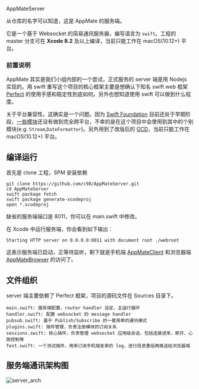 AppMateServer

从仓库的名字可以知道，这是 AppMate 的服务端。

它是一个基于 Websocket 的简易通讯服务器，编写语言为 `swift`。工程的 master 分支可在 **Xcode 8.2** 及以上编译，当前只能工作在 macOS(10.12+) 平台。

### 前置说明
AppMate 其实是我们小组内部的一个尝试，正式服务的 server 端是用 Nodejs 实现的。用 swift 重写这个项目的核心框架主要是想确认下知名 swift web 框架 [Perfect](https://github.com/PerfectlySoft/Perfect) 的使用手感和稳定性到底如何。另外也想知道使用 swift 可以做到什么程度。

关于平台兼容性，这确实是一个问题。因为 [Swift Foundation](https://github.com/apple/swift-corelibs-foundation) 目前还处于早期阶段，[一些模块](https://github.com/apple/swift-corelibs-foundation/blob/master/Docs/Status.md)还没有做到完全跨平台，不幸的是在这个项目中会使用到其中的个别模块(e.g. `Stream`,`DateFormatter`)。另外用到了改版后的 [GCD](https://github.com/apple/swift-corelibs-libdispatch)，当前只能工作在 macOS(10.12+) 平台。

## 编译运行

首先是 clone 工程，SPM 安装依赖
```
git clone https://github.com/c98/AppMateServer.git
cd AppMateServer
swift package fetch
swift package generate-xcodeproj
open *.xcodeproj
```
缺省的服务端端口是 8011，你可以在 main.swift 中修改。

在 Xcode 中运行服务端，你会看到如下输出：
```
Starting HTTP server on 0.0.0.0:8011 with document root ./webroot
```
这表示服务端已启动，正等待监听，剩下就是手机端 [AppMateClient](https://github.com/c98/AppMateClient) 和浏览器端 [AppMateBrowser](https://github.com/c98/AppMateBrowser) 的访问了。

## 文件组织
server 端主要依赖了 Perfect 框架，项目的源码文件在 Sources 目录下。

```
main.swift: 服务端配置，router handler 设定，主运行循环
handler.swift: 配置 websocket 的 message handler
pubsub.swift: 基于 Publish/Subscribe 的一套简单的通讯模式
plugins.swift: 插件管理，负责注册模块的订阅关系
sessions.swift: 核心插件，负责管理 websocket 应用级会话，包括连接进来、断开、心跳控制等
Test.swift: 一个测试插件，用来订阅手机端发来的 log，进行信息重组再推送给浏览器端
```

## 服务端通讯架构图
![server_arch](http://s17.mogucdn.com/new1/v1/fxihe/1f80350d24a6d62d90e8b4a4d5cae1b0/A16053bca4d2000802.server_arch.png)
